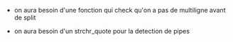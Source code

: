 * on aura besoin d'une fonction qui check qu'on a pas de multiligne avant de split


* on aura besoin d'un strchr_quote pour la detection de pipes
